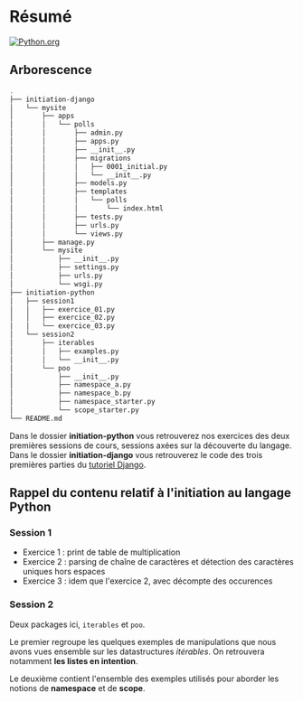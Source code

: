 # Résumé

[![Python.org](https://www.python.org/static/opengraph-icon-200x200.png)](https://www.python.org)

## Arborescence

```bash
.
├── initiation-django
│   └── mysite
│       ├── apps
│       │   └── polls
│       │       ├── admin.py
│       │       ├── apps.py
│       │       ├── __init__.py
│       │       ├── migrations
│       │       │   ├── 0001_initial.py
│       │       │   └── __init__.py
│       │       ├── models.py
│       │       ├── templates
│       │       │   └── polls
│       │       │       └── index.html
│       │       ├── tests.py
│       │       ├── urls.py
│       │       └── views.py
│       ├── manage.py
│       └── mysite
│           ├── __init__.py
│           ├── settings.py
│           ├── urls.py
│           └── wsgi.py
├── initiation-python
│   ├── session1
│   │   ├── exercice_01.py
│   │   ├── exercice_02.py
│   │   └── exercice_03.py
│   └── session2
│       ├── iterables
│       │   ├── examples.py
│       │   └── __init__.py
│       └── poo
│           ├── __init__.py
│           ├── namespace_a.py
│           ├── namespace_b.py
│           ├── namespace_starter.py
│           └── scope_starter.py
└── README.md
```

Dans le dossier __initiation-python__ vous retrouverez nos exercices des deux premières sessions de cours, sessions axées sur la découverte du langage.
Dans le dossier __initiation-django__ vous retrouverez le code des trois premières parties du [tutoriel Django](https://docs.djangoproject.com/en/2.0/intro/tutorial01/).


## Rappel du contenu relatif à l'initiation au langage Python

### Session 1

  - Exercice 1 : print de table de multiplication
  - Exercice 2 : parsing de chaîne de caractères et détection des caractères uniques hors espaces
  - Exercice 3 : idem que l'exercice 2, avec décompte des occurences


### Session 2

Deux packages ici, `iterables` et `poo`.

Le premier regroupe les quelques exemples de manipulations que nous avons vues ensemble sur les datastructures _itérables_. On retrouvera notamment __les listes en intention__.

Le deuxième contient l'ensemble des exemples utilisés pour aborder les notions de __namespace__ et de __scope__.
